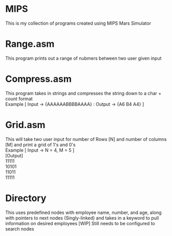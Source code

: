 # MIPS
This is my collection of programs created using MIPS Mars Simulator
# Range.asm
This program prints out a range of nubmers between two user given input
# Compress.asm
This program takes in strings and compresses the string down to a char + count format<br/>
Example [ Input -> {AAAAAABBBBAAAA} : Output -> {A6 B4 A4} ]
# Grid.asm
This will take two user input for number of Rows [N] and number of columns [M] and print a grid of 1's and 0's <br/>
Example [ Input -> N = 4, M = 5 ]<br/>
[Output]<br/>
11111<br/>
10101<br/>
11011<br/>
11111<br/>
# Directory 
This uses predefined nodes with employee name, number, and age, along with pointers to next nodes (Singly-linked) and takes in a keyword to pull information on desired employees
[WIP] Still needs to be configured to search nodes
